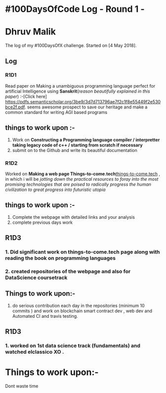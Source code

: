 # #100DaysOfCode Log - Round 1 - 

# Dhruv Malik

The log of my #100DaysOfX challenge. Started on [4 May 2018].

## Log

### R1D1 
Read paper on Making a unambiguous  programming language perfect for artificial Intelligence using **Sanskrit**(*reason beautifully explained in this paper*) :-[Click here] https://pdfs.semanticscholar.org/3be9/3d7d713796ae7f2c1f8e55449f2e530bce2f.pdf. seems awesome prospect to save our heritage and make  a common standard for writing AGI based programs 

  ## things to work upon :- 
  1. Work on **Constructing a Programming language compiler / interpretter taking legacy code of c++ / starting from scratch if necessary**
  2. submit on to the Github and write its beautiful documentation
  

### R1D2

Worked  on **Making a web page Things-to-come.tech**[things-to-come.tech](https://spark.adobe.com/page/YqURHF7apwreW/) ,  in which i will be *jotting down the practical resources to foray into the most promising technologies that are poised to radically progress the human civilization to great progress into futuristic utopia*

## things to work upon :-
1. Complete the  webpage with detailed links and your analysis
2. complete previous days work


## R1D3

### 1. Did significant work on things-to-come.tech page along with reading the  book on programming languages

### 2. created repositories of the webpage and also for DataScience coursetrack

## Things to work upon:-

1. do serious contribution each day in the repositories (minimum 10 commits ) and work on blockchain smart contract dev , web dev and Automated CI and travis testing.

## R1D3

### 1. worked on 1st data science track (fundamentals) and watched elclassico XO .


# Things to work upon:-
Dont waste time
